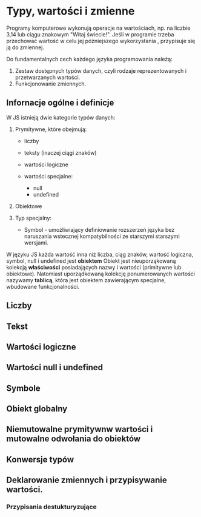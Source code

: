 # Typy, wartości i zmienne

Programy komputerowe wykonują operacje na wartościach, np. na liczbie 3,14 lub ciągu znakowym "Witaj świecie!". Jeśli w programie trzeba przechować wartość w celu jej póżniejszego wykorzystania , przypisuje się ją do zmiennej.

Do fundamentalnych cech każdego języka programowania należą:

1. Zestaw dostępnych typów danych, czyli rodzaje reprezentowanych i przetwarzanych wartości.
2. Funkcjonowanie zmiennych.

## Infornacje ogólne i definicje

W JS istnieją dwie kategorie typów danych:

1. Prymitywne, które obejmują:

   - liczby
   - teksty (inaczej ciągi znaków)
   - wartości logiczne
   - wartości specjalne:

     - null
     - undefined

2. Obiektowe
3. Typ specjalny:

   - Symbol - umożliwiający definiowanie rozszerzeń języka bez naruszania wstecznej kompatybilności ze starszymi
     starszymi wersjami.

W języku JS każda wartość inna niż liczba, ciąg znaków, wartość logiczna, symbol, null i undefined jest **obiektem**
Obiekt jest nieuporząkowaną kolekcją **właściwości** posiadających nazwy i wartości (primitywne lub obiektowe).
Natomiast uporządkowaną kolekcję ponumerowanych wartości nazywamy **tablicą**, która jest obiektem zawierającym specjalne,
wbudowane funkcjonalności.

<!--TODO-->

## Liczby

<!--TODO-->

## Tekst

<!--TODO-->

## Wartości logiczne

<!--TODO-->

## Wartości null i undefined

<!--TODO-->

## Symbole

<!--TODO-->

## Obiekt globalny

<!--TODO-->

## Niemutowalne prymitywnw wartości i mutowalne odwołania do obiektów

<!--TODO-->

## Konwersje typów

<!--TODO-->

## Deklarowanie zmiennych i przypisywanie wartości.

### Przypisania destukturyzujące
